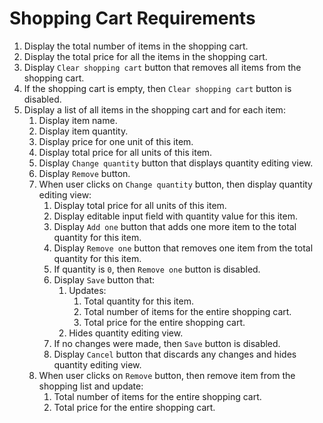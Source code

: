 # Shopping Cart Requirements

1. Display the total number of items in the shopping cart.
2. Display the total price for all the items in the shopping cart.
3. Display `Clear shopping cart` button that removes all items from the shopping cart.
4. If the shopping cart is empty, then `Clear shopping cart` button is disabled.
5. Display a list of all items in the shopping cart and for each item:
   1. Display item name.
   2. Display item quantity.
   3. Display price for one unit of this item.
   4. Display total price for all units of this item.
   5. Display `Change quantity` button that displays quantity editing view.
   6. Display `Remove` button.
   7. When user clicks on `Change quantity` button, then display quantity editing view:
      1. Display total price for all units of this item.
      2. Display editable input field with quantity value for this item.
      3. Display `Add one` button that adds one more item to the total quantity for this item.
      4. Display `Remove one` button that removes one item from the total quantity for this item.
      5. If quantity is `0`, then `Remove one` button is disabled.
      6. Display `Save` button that:
         1. Updates:
            1. Total quantity for this item.
            2. Total number of items for the entire shopping cart.
            3. Total price for the entire shopping cart.
         2. Hides quantity editing view.
      7. If no changes were made, then `Save` button is disabled.
      8. Display `Cancel` button that discards any changes and hides quantity editing view.
   8. When user clicks on `Remove` button, then remove item from the shopping list and update:
      1. Total number of items for the entire shopping cart.
      2. Total price for the entire shopping cart.

